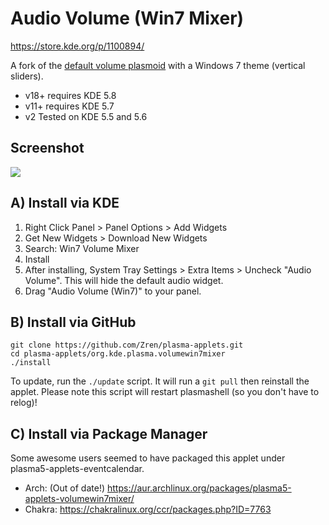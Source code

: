 # Audio Volume (Win7 Mixer)

https://store.kde.org/p/1100894/

A fork of the [default volume plasmoid](https://github.com/KDE/plasma-pa/tree/Plasma/5.5/applet) with a Windows 7 theme (vertical sliders).

* v18+ requires KDE 5.8
* v11+ requires KDE 5.7
* v2 Tested on KDE 5.5 and 5.6


## Screenshot

![](https://i.imgur.com/6s1ZWl7.png)


## A) Install via KDE

1. Right Click Panel > Panel Options > Add Widgets
2. Get New Widgets > Download New Widgets
3. Search: Win7 Volume Mixer
5. Install
6. After installing, System Tray Settings > Extra Items > Uncheck "Audio Volume". This will hide the default audio widget.
7. Drag "Audio Volume (Win7)" to your panel.

## B) Install via GitHub

```
git clone https://github.com/Zren/plasma-applets.git
cd plasma-applets/org.kde.plasma.volumewin7mixer
./install
```

To update, run the `./update` script. It will run a `git pull` then reinstall the applet. Please note this script will restart plasmashell (so you don't have to relog)!

## C) Install via Package Manager

Some awesome users seemed to have packaged this applet under plasma5-applets-eventcalendar.

* Arch: (Out of date!) https://aur.archlinux.org/packages/plasma5-applets-volumewin7mixer/
* Chakra: https://chakralinux.org/ccr/packages.php?ID=7763

